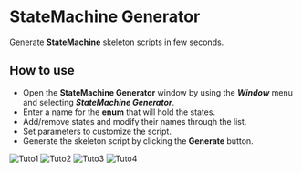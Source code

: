 # StateMachine Generator

Generate **StateMachine** skeleton scripts in few seconds.

## How to use

- Open the **StateMachine Generator** window by using the ***Window*** menu and selecting ***StateMachine Generator***.
- Enter a name for the **enum** that will hold the states.
- Add/remove states and modify their names through the list.
- Set parameters to customize the script.
- Generate the skeleton script by clicking the **Generate** button.

![Tuto1](https://kevincastejon.github.io/Unity-StateMachineGenerator/Assets/KevinCastejon/StateMachineGenerator/Documentation/Tuto1.png)
![Tuto2](https://kevincastejon.github.io/Unity-StateMachineGenerator/Assets/KevinCastejon/StateMachineGenerator/Documentation/Tuto2.png)
![Tuto3](https://kevincastejon.github.io/Unity-StateMachineGenerator/Assets/KevinCastejon/StateMachineGenerator/Documentation/Tuto3.png)
![Tuto4](https://kevincastejon.github.io/Unity-StateMachineGenerator/Assets/KevinCastejon/StateMachineGenerator/Documentation/Tuto4.png)
